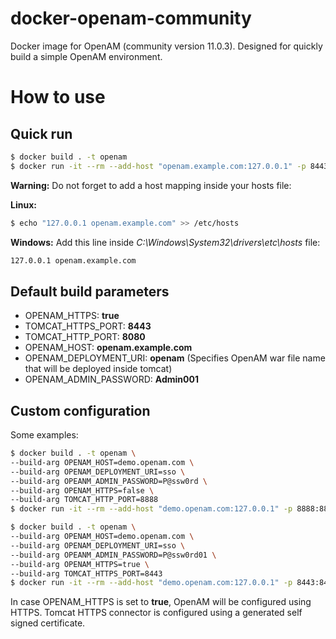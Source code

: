 # docker-openam-community

Docker image for OpenAM (community version 11.0.3). Designed for quickly build a simple OpenAM environment.

# How to use

## Quick run

```sh
$ docker build . -t openam
$ docker run -it --rm --add-host "openam.example.com:127.0.0.1" -p 8443:8443 openam
```

**Warning:** Do not forget to add a host mapping inside your hosts file:

**Linux:**
```sh
$ echo "127.0.0.1 openam.example.com" >> /etc/hosts
```

**Windows:**
Add this line inside *C:\Windows\System32\drivers\etc\hosts* file:
```sh
127.0.0.1 openam.example.com
```

## Default build parameters

* OPENAM_HTTPS: **true**
* TOMCAT_HTTPS_PORT: **8443**
* TOMCAT_HTTP_PORT: **8080**
* OPENAM_HOST: **openam.example.com**
* OPENAM_DEPLOYMENT_URI: **openam** (Specifies OpenAM war file name that will be deployed inside tomcat)
* OPENAM_ADMIN_PASSWORD: **Admin001**

## Custom configuration

Some examples:

```sh
$ docker build . -t openam \
--build-arg OPENAM_HOST=demo.openam.com \
--build-arg OPENAM_DEPLOYMENT_URI=sso \
--build-arg OPEANM_ADMIN_PASSWORD=P@ssw0rd \
--build-arg OPENAM_HTTPS=false \
--build-arg TOMCAT_HTTP_PORT=8888
$ docker run -it --rm --add-host "demo.openam.com:127.0.0.1" -p 8888:8888 openam
```

```sh
$ docker build . -t openam \
--build-arg OPENAM_HOST=demo.openam.com \
--build-arg OPENAM_DEPLOYMENT_URI=sso \
--build-arg OPEANM_ADMIN_PASSWORD=P@ssw0rd01 \
--build-arg OPENAM_HTTPS=true \
--build-arg TOMCAT_HTTPS_PORT=8443
$ docker run -it --rm --add-host "demo.openam.com:127.0.0.1" -p 8443:8443 openam
```

In case OPENAM_HTTPS is set to **true**, OpenAM will be configured using HTTPS. Tomcat HTTPS connector is configured using a generated self signed certificate.

